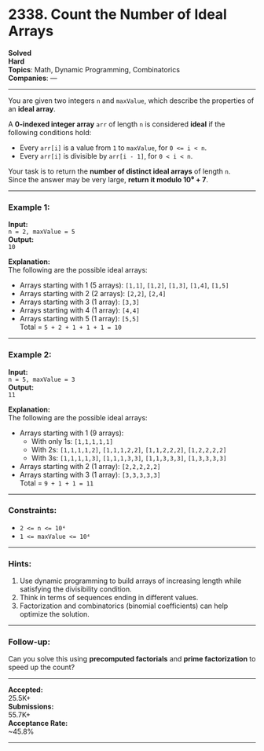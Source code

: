 # 2338. Count the Number of Ideal Arrays  
**Solved**  
**Hard**  
**Topics**: Math, Dynamic Programming, Combinatorics  
**Companies**: —  

---

You are given two integers `n` and `maxValue`, which describe the properties of an **ideal array**.

A **0-indexed integer array** `arr` of length `n` is considered **ideal** if the following conditions hold:

- Every `arr[i]` is a value from `1` to `maxValue`, for `0 <= i < n`.
- Every `arr[i]` is divisible by `arr[i - 1]`, for `0 < i < n`.

Your task is to return the **number of distinct ideal arrays** of length `n`.  
Since the answer may be very large, **return it modulo 10⁹ + 7**.

---

### Example 1:

**Input:**  
`n = 2, maxValue = 5`  
**Output:**  
`10`  

**Explanation:**  
The following are the possible ideal arrays:  
- Arrays starting with 1 (5 arrays): `[1,1]`, `[1,2]`, `[1,3]`, `[1,4]`, `[1,5]`  
- Arrays starting with 2 (2 arrays): `[2,2]`, `[2,4]`  
- Arrays starting with 3 (1 array): `[3,3]`  
- Arrays starting with 4 (1 array): `[4,4]`  
- Arrays starting with 5 (1 array): `[5,5]`  
Total = `5 + 2 + 1 + 1 + 1 = 10`

---

### Example 2:

**Input:**  
`n = 5, maxValue = 3`  
**Output:**  
`11`  

**Explanation:**  
The following are the possible ideal arrays:  
- Arrays starting with 1 (9 arrays):  
  - With only 1s: `[1,1,1,1,1]`  
  - With 2s: `[1,1,1,1,2]`, `[1,1,1,2,2]`, `[1,1,2,2,2]`, `[1,2,2,2,2]`  
  - With 3s: `[1,1,1,1,3]`, `[1,1,1,3,3]`, `[1,1,3,3,3]`, `[1,3,3,3,3]`  
- Arrays starting with 2 (1 array): `[2,2,2,2,2]`  
- Arrays starting with 3 (1 array): `[3,3,3,3,3]`  
Total = `9 + 1 + 1 = 11`

---

### Constraints:

- `2 <= n <= 10⁴`  
- `1 <= maxValue <= 10⁴`

---

### Hints:
1. Use dynamic programming to build arrays of increasing length while satisfying the divisibility condition.
2. Think in terms of sequences ending in different values.
3. Factorization and combinatorics (binomial coefficients) can help optimize the solution.

---

### Follow-up:  
Can you solve this using **precomputed factorials** and **prime factorization** to speed up the count?

---

**Accepted:**  
25.5K+  
**Submissions:**  
55.7K+  
**Acceptance Rate:**  
~45.8%

---

